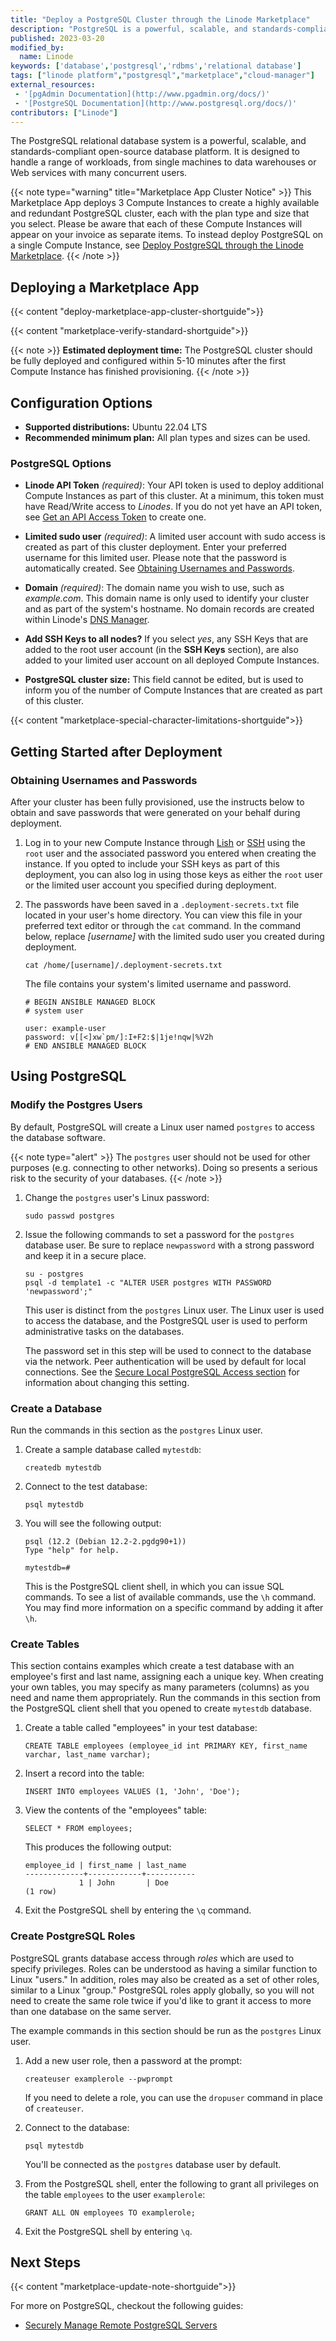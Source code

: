 ```yaml
---
title: "Deploy a PostgreSQL Cluster through the Linode Marketplace"
description: "PostgreSQL is a powerful, scalable, and standards-compliant open-source database. Here''s how to easily deploy PostgreSQL using Marketplace Apps."
published: 2023-03-20
modified_by:
  name: Linode
keywords: ['database','postgresql','rdbms','relational database']
tags: ["linode platform","postgresql","marketplace","cloud-manager"]
external_resources:
 - '[pgAdmin Documentation](http://www.pgadmin.org/docs/)'
 - '[PostgreSQL Documentation](http://www.postgresql.org/docs/)'
contributors: ["Linode"]
---
```


The PostgreSQL relational database system is a powerful, scalable, and standards-compliant open-source database platform. It is designed to handle a range of workloads, from single machines to data warehouses or Web services with many concurrent users.

{{< note type="warning" title="Marketplace App Cluster Notice" >}}
This Marketplace App deploys 3 Compute Instances to create a highly available and redundant PostgreSQL cluster, each with the plan type and size that you select. Please be aware that each of these Compute Instances will appear on your invoice as separate items. To instead deploy PostgreSQL on a single Compute Instance, see [Deploy PostgreSQL through the Linode Marketplace](/docs/products/tools/marketplace/guides/postgresql/).
{{< /note >}}

## Deploying a Marketplace App

{{< content "deploy-marketplace-app-cluster-shortguide">}}

{{< content "marketplace-verify-standard-shortguide">}}

{{< note >}}
**Estimated deployment time:** The PostgreSQL cluster should be fully deployed and configured within 5-10 minutes after the first Compute Instance has finished provisioning.
{{< /note >}}

## Configuration Options

- **Supported distributions:** Ubuntu 22.04 LTS
- **Recommended minimum plan:** All plan types and sizes can be used.

### PostgreSQL Options

- **Linode API Token** *(required)*: Your API token is used to deploy additional Compute Instances as part of this cluster. At a minimum, this token must have Read/Write access to *Linodes*. If you do not yet have an API token, see [Get an API Access Token](/docs/products/tools/api/guides/manage-api-tokens/) to create one.

- **Limited sudo user** *(required)*: A limited user account with sudo access is created as part of this cluster deployment. Enter your preferred username for this limited user. Please note that the password is automatically created. See [Obtaining Usernames and Passwords](#obtaining-usernames-and-passwords).

- **Domain** *(required)*: The domain name you wish to use, such as *example.com*. This domain name is only used to identify your cluster and as part of the system's hostname. No domain records are created within Linode's [DNS Manager](/docs/products/networking/dns-manager/).

- **Add SSH Keys to all nodes?** If you select *yes*, any SSH Keys that are added to the root user account (in the **SSH Keys** section), are also added to your limited user account on all deployed Compute Instances.

- **PostgreSQL cluster size:** This field cannot be edited, but is used to inform you of the number of Compute Instances that are created as part of this cluster.

{{< content "marketplace-special-character-limitations-shortguide">}}

## Getting Started after Deployment

### Obtaining Usernames and Passwords

After your cluster has been fully provisioned, use the instructs below to obtain and save passwords that were generated on your behalf during deployment.

1. Log in to your new Compute Instance through [Lish](/docs/products/compute/compute-instances/guides/lish/) or [SSH](/docs/guides/connect-to-server-over-ssh/) using the `root` user and the associated password you entered when creating the instance. If you opted to include your SSH keys as part of this deployment, you can also log in using those keys as either the `root` user or the limited user account you specified during deployment.

1. The passwords have been saved in a `.deployment-secrets.txt` file located in your user's home directory. You can view this file in your preferred text editor or through the `cat` command. In the command below, replace *[username]* with the limited sudo user you created during deployment.

    ```command
    cat /home/[username]/.deployment-secrets.txt
    ```

    The file contains your system's limited username and password.

    ```file {title="/home/[user]/.deployment-secrets.txt"}
    # BEGIN ANSIBLE MANAGED BLOCK
    # system user

    user: example-user
    password: v[[<]xw`pm/]:I+F2:$|1je!nqw|%V2h
    # END ANSIBLE MANAGED BLOCK
    ```

## Using PostgreSQL

### Modify the Postgres Users

By default, PostgreSQL will create a Linux user named `postgres` to access the database software.

{{< note type="alert" >}}
The `postgres` user should not be used for other purposes (e.g. connecting to other networks). Doing so presents a serious risk to the security of your databases.
{{< /note >}}

1.  Change the `postgres` user's Linux password:

    ```command
    sudo passwd postgres
    ```

2.  Issue the following commands to set a password for the `postgres` database user. Be sure to replace `newpassword` with a strong password and keep it in a secure place.

    ```command
    su - postgres
    psql -d template1 -c "ALTER USER postgres WITH PASSWORD 'newpassword';"
    ```

    This user is distinct from the `postgres` Linux user. The Linux user is used to access the database, and the PostgreSQL user is used to perform administrative tasks on the databases.

    The password set in this step will be used to connect to the database via the network. Peer authentication will be used by default for local connections. See the [Secure Local PostgreSQL Access section](#secure-local-postgresql-access) for information about changing this setting.

### Create a Database

Run the commands in this section as the `postgres` Linux user.

1.  Create a sample database called `mytestdb`:

    ```command
    createdb mytestdb
    ```

2.  Connect to the test database:

    ```command
    psql mytestdb
    ```

3.  You will see the following output:

    ```output
    psql (12.2 (Debian 12.2-2.pgdg90+1))
    Type "help" for help.

    mytestdb=#
    ```

    This is the PostgreSQL client shell, in which you can issue SQL commands. To see a list of available commands, use the `\h` command. You may find more information on a specific command by adding it after `\h`.

### Create Tables

This section contains examples which create a test database with an employee's first and last name, assigning each a unique key. When creating your own tables, you may specify as many parameters (columns) as you need and name them appropriately. Run the commands in this section from the PostgreSQL client shell that you opened to create `mytestdb` database.

1.  Create a table called "employees" in your test database:

    ```command
    CREATE TABLE employees (employee_id int PRIMARY KEY, first_name varchar, last_name varchar);
    ```

2.  Insert a record into the table:

    ```command
    INSERT INTO employees VALUES (1, 'John', 'Doe');
    ```

3.  View the contents of the "employees" table:

    ```command
    SELECT * FROM employees;
    ```

    This produces the following output:

    ```output
    employee_id | first_name | last_name
    -------------+------------+-----------
                1 | John       | Doe
    (1 row)
    ```

4.  Exit the PostgreSQL shell by entering the `\q` command.

### Create PostgreSQL Roles

PostgreSQL grants database access through *roles* which are used to specify privileges. Roles can be understood as having a similar function to Linux "users." In addition, roles may also be created as a set of other roles, similar to a Linux "group." PostgreSQL roles apply globally, so you will not need to create the same role twice if you'd like to grant it access to more than one database on the same server.

The example commands in this section should be run as the `postgres` Linux user.

1.  Add a new user role, then a password at the prompt:

    ```command
    createuser examplerole --pwprompt
    ```

    If you need to delete a role, you can use the `dropuser` command in place of `createuser`.

2.  Connect to the database:

    ```command
    psql mytestdb
    ```

    You'll be connected as the `postgres` database user by default.

3.  From the PostgreSQL shell, enter the following to grant all privileges on the table `employees` to the user `examplerole`:

    ```command
    GRANT ALL ON employees TO examplerole;
    ```

4.  Exit the PostgreSQL shell by entering `\q`.

## Next Steps

{{< content "marketplace-update-note-shortguide">}}

For more on PostgreSQL, checkout the following guides:

- [Securely Manage Remote PostgreSQL Servers](/docs/guides/securely-manage-remote-postgresql-servers-with-pgadmin-on-macos-x/)

